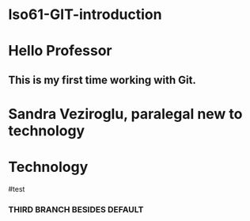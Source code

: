 # Iso61-GIT-introduction
# Hello Professor 
## This is my first time working with Git.
# Sandra Veziroglu, paralegal new to technology
# Technology
#test 
### THIRD BRANCH BESIDES DEFAULT
